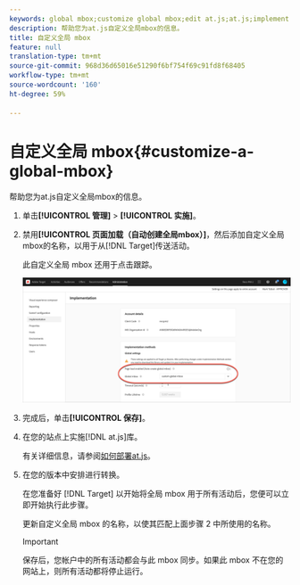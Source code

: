 ```yaml
---
keywords: global mbox;customize global mbox;edit at.js;at.js;implement at.js
description: 帮助您为at.js自定义全局mbox的信息。
title: 自定义全局 mbox
feature: null
translation-type: tm+mt
source-git-commit: 968d36d65016e51290f6bf754f69c91fd8f68405
workflow-type: tm+mt
source-wordcount: '160'
ht-degree: 59%

---
```



# 自定义全局 mbox{#customize-a-global-mbox}

帮助您为at.js自定义全局mbox的信息。

1. 单击&#x200B;**[!UICONTROL 管理]** > **[!UICONTROL 实施]**。

1. 禁用&#x200B;**[!UICONTROL 页面加载（自动创建全局mbox）]**，然后添加自定义全局mbox的名称，以用于从[!DNL Target]传送活动。

   此自定义全局 mbox 还用于点击跟踪。

   ![custom-global-mbox](/help/c-implementing-target/c-implementing-target-for-client-side-web/t-mbox-download/c-understanding-global-mbox/assets/custom-global-mbox.png)

1. 完成后，单击&#x200B;**[!UICONTROL 保存]**。

1. 在您的站点上实施[!DNL at.js]库。

   有关详细信息，请参阅[如何部署at.js](/help/c-implementing-target/c-implementing-target-for-client-side-web/how-to-deployatjs/how-to-deployatjs.md)。

1. 在您的版本中安排进行转换。

   在您准备好 [!DNL Target] 以开始将全局 mbox 用于所有活动后，您便可以立即开始执行此步骤。

   更新自定义全局 mbox 的名称，以使其匹配上面步骤 2 中所使用的名称。

   >[!IMPORTANT]
   >
   >保存后，您帐户中的所有活动都会与此 mbox 同步。如果此 mbox 不在您的网站上，则所有活动都将停止运行。

